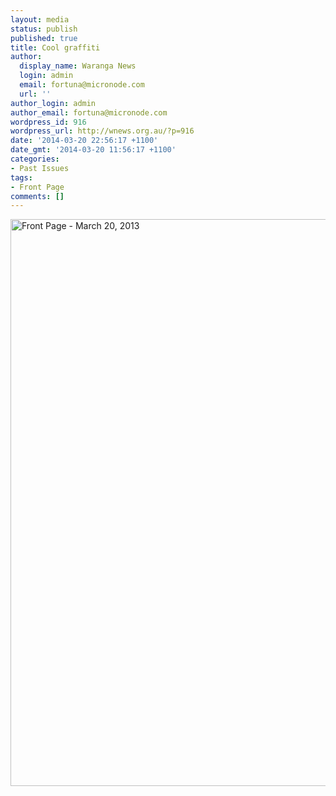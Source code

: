 ```yaml
---
layout: media
status: publish
published: true
title: Cool graffiti
author:
  display_name: Waranga News
  login: admin
  email: fortuna@micronode.com
  url: ''
author_login: admin
author_email: fortuna@micronode.com
wordpress_id: 916
wordpress_url: http://wnews.org.au/?p=916
date: '2014-03-20 22:56:17 +1100'
date_gmt: '2014-03-20 11:56:17 +1100'
categories:
- Past Issues
tags:
- Front Page
comments: []
---
```


<a href="http://wnews.org.au/wp-content/uploads/2014/03/wnews20140320P01.pdf"><img class="alignnone size-full wp-image-914" alt="Front Page - March 20, 2013" src="http://wnews.org.au/wp-content/uploads/2014/03/wnews20140320P01.jpg" width="624" height="907" /></a>
